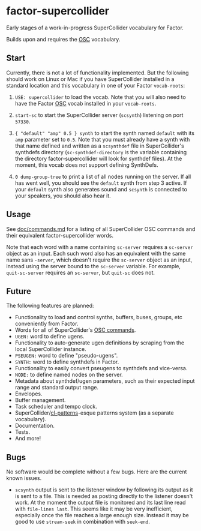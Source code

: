 # factor-supercollider

Early stages of a work-in-progress SuperCollider vocabulary for Factor.

Builds upon and requires the [OSC](https://github.com/defaultxr/factor-osc) vocabulary.

## Start

Currently, there is not a lot of functionality implemented. But the following should work on Linux or Mac if you have SuperCollider installed in a standard location and this vocabulary in one of your Factor `vocab-roots`:

1. `USE: supercollider` to load the vocab. Note that you will also need to have the Factor [OSC](https://github.com/defaultxr/factor-osc) vocab installed in your `vocab-roots`.

2. `start-sc` to start the SuperCollider server (`scsynth`) listening on port `57330`.

3. `{ "default" "amp" 0.5 } synth` to start the synth named `default` with its `amp` parameter set to `0.5`. Note that you must already have a synth with that name defined and written as a `scsynthdef` file in SuperCollider's synthdefs directory (`sc-synthdef-directory` is the variable containing the directory factor-supercollider will look for synthdef files). At the moment, this vocab does not support defining SynthDefs.

4. `0 dump-group-tree` to print a list of all nodes running on the server. If all has went well, you should see the `default` synth from step 3 active. If your `default` synth also generates sound and `scsynth` is connected to your speakers, you should also hear it.

## Usage

See [doc/commands.md](doc/commands.md) for a listing of all SuperCollider OSC commands and their equivalent factor-supercollider words.

Note that each word with a name containing `sc-server` requires a `sc-server` object as an input. Each such word also has an equivalent with the same name sans `-server`, which doesn't require the `sc-server` object as an input, instead using the server bound to the `sc-server` variable. For example, `quit-sc-server` requires an `sc-server`, but `quit-sc` does not.

## Future

The following features are planned:

- Functionality to load and control synths, buffers, buses, groups, etc conveniently from Factor.
- Words for all of SuperCollider's [OSC commands](doc/commands.md).
- `UGEN:` word to define ugens.
- Functionality to auto-generate ugen definitions by scraping from the local SuperCollider instance.
- `PSEUGEN:` word to define "pseudo-ugens".
- `SYNTH:` word to define synthdefs in Factor.
- Functionality to easily convert pseugens to synthdefs and vice-versa.
- `NODE:` to define named nodes on the server.
- Metadata about synthdef/ugen parameters, such as their expected input range and standard output range.
- Envelopes.
- Buffer management.
- Task scheduler and tempo clock.
- SuperCollider/[cl-patterns](https://github.com/defaultxr/cl-patterns)-esque patterns system (as a separate vocabulary).
- Documentation.
- Tests.
- And more!

## Bugs

No software would be complete without a few bugs. Here are the current known issues.

* `scsynth` output is sent to the listener window by following its output as it is sent to a file. This is needed as posting directly to the listener doesn't work. At the moment the output file is monitored and its last line read with `file-lines last`. This seems like it may be very inefficient, especially once the file reaches a large enough size. Instead it may be good to use `stream-seek` in combination with `seek-end`.
